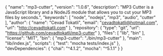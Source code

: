    
{
  "name": "mp3-cutter",
  "version": "1.0.6",
  "description": "MP3 Cutter is a JavaScript library and a NodeJS module that allows you to cut your MP3 files by seconds.",
  "keywords": [
    "node",
    "nodejs",
    "mp3",
    "audio",
    "cutter"
  ],
  "author": {
    "name": "Cevad Tokatli",
    "email": "cevadtokatli@hotmail.com",
    "url": "http://cevadtokatli.com"
  },
  "repository": {
    "type": "git",
    "url": "https://github.com/cevadtokatli/mp3-cutter"
  },
  "files": [
    "lib",
    "bin"
  ],
  "license": "MIT",
  "bin": {
    "mp3-cutter": "./bin/mp3-cutter"
  },
  "main": "lib/index.js",
  "scripts": {
    "test": "mocha tests/index.js"
  },
  "devDependencies": {
    "chai": "^4.1.2",
    "mocha": "^5.1.1"
  }
}
